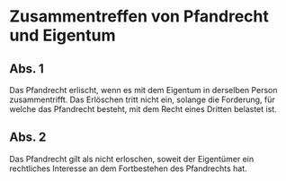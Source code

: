 # Zusammentreffen von Pfandrecht und Eigentum



## Abs. 1

 Das Pfandrecht erlischt, wenn es mit dem Eigentum in derselben Person zusammentrifft. Das Erlöschen tritt nicht ein, solange die Forderung, für welche das Pfandrecht besteht, mit dem Recht eines Dritten belastet ist.

## Abs. 2

 Das Pfandrecht gilt als nicht erloschen, soweit der Eigentümer ein rechtliches Interesse an dem Fortbestehen des Pfandrechts hat. 

